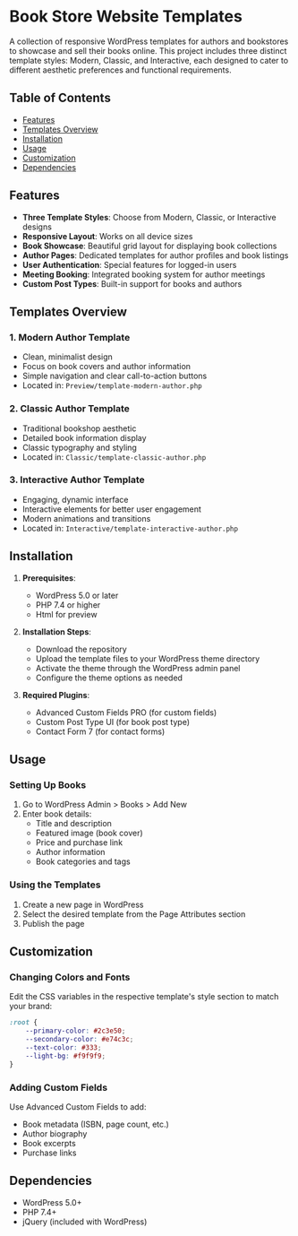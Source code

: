 # Book Store Website Templates

A collection of responsive WordPress templates for authors and bookstores to showcase and sell their books online. This project includes three distinct template styles: Modern, Classic, and Interactive, each designed to cater to different aesthetic preferences and functional requirements.

## Table of Contents
- [Features](#features)
- [Templates Overview](#templates-overview)
- [Installation](#installation)
- [Usage](#usage)
- [Customization](#customization)
- [Dependencies](#dependencies)


## Features

- **Three Template Styles**: Choose from Modern, Classic, or Interactive designs
- **Responsive Layout**: Works on all device sizes
- **Book Showcase**: Beautiful grid layout for displaying book collections
- **Author Pages**: Dedicated templates for author profiles and book listings
- **User Authentication**: Special features for logged-in users
- **Meeting Booking**: Integrated booking system for author meetings
- **Custom Post Types**: Built-in support for books and authors

## Templates Overview

### 1. Modern Author Template
- Clean, minimalist design
- Focus on book covers and author information
- Simple navigation and clear call-to-action buttons
- Located in: `Preview/template-modern-author.php`

### 2. Classic Author Template
- Traditional bookshop aesthetic
- Detailed book information display
- Classic typography and styling
- Located in: `Classic/template-classic-author.php`

### 3. Interactive Author Template
- Engaging, dynamic interface
- Interactive elements for better user engagement
- Modern animations and transitions
- Located in: `Interactive/template-interactive-author.php`

## Installation

1. **Prerequisites**:
   - WordPress 5.0 or later
   - PHP 7.4 or higher
   - Html for preview

2. **Installation Steps**:
   - Download the repository
   - Upload the template files to your WordPress theme directory
   - Activate the theme through the WordPress admin panel
   - Configure the theme options as needed

3. **Required Plugins**:
   - Advanced Custom Fields PRO (for custom fields)
   - Custom Post Type UI (for book post type)
   - Contact Form 7 (for contact forms)

## Usage

### Setting Up Books
1. Go to WordPress Admin > Books > Add New
2. Enter book details:
   - Title and description
   - Featured image (book cover)
   - Price and purchase link
   - Author information
   - Book categories and tags

### Using the Templates
1. Create a new page in WordPress
2. Select the desired template from the Page Attributes section
3. Publish the page

## Customization

### Changing Colors and Fonts
Edit the CSS variables in the respective template's style section to match your brand:

```css
:root {
    --primary-color: #2c3e50;
    --secondary-color: #e74c3c;
    --text-color: #333;
    --light-bg: #f9f9f9;
}
```

### Adding Custom Fields
Use Advanced Custom Fields to add:
- Book metadata (ISBN, page count, etc.)
- Author biography
- Book excerpts
- Purchase links

## Dependencies

- WordPress 5.0+
- PHP 7.4+
- jQuery (included with WordPress)

